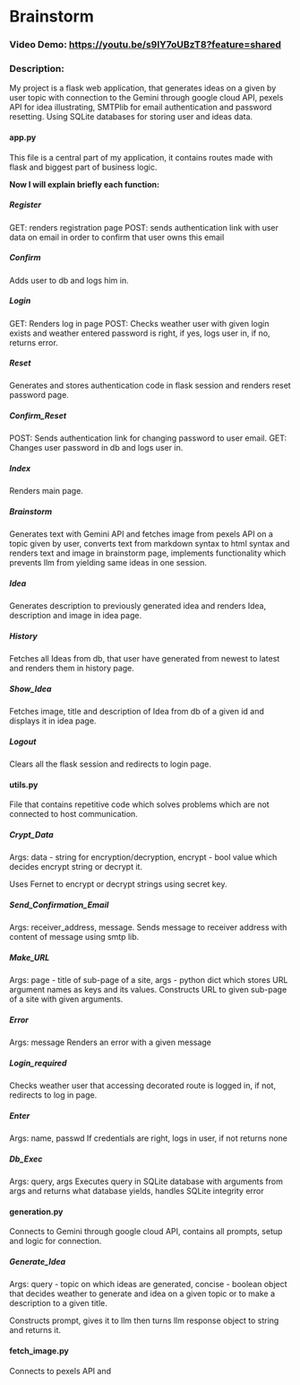 
# Brainstorm
### Video Demo:  https://youtu.be/s9IY7oUBzT8?feature=shared
### Description:
My project is a flask web application, that generates ideas on a given by user topic with connection to the Gemini through google cloud API, pexels API for idea illustrating, SMTPlib for email authentication and password resetting.  Using SQLite databases for storing user and ideas data.

#### app.py

This file is a central part of my application, it contains routes made with flask and biggest part of business logic. 

**Now I will explain briefly each function:**

##### Register
GET: renders registration page
POST: sends authentication link with user data on email in order to confirm that user owns this email
#####  Confirm 
Adds user to db and logs him in.
##### Login
GET: Renders log in page
POST: Checks weather user with given login exists and weather entered password is right, if yes, logs user in, if no, returns error.
##### Reset
Generates and stores authentication code in flask session and renders reset password page.
##### Confirm_Reset
POST: Sends authentication link for changing password to user email.
GET: Changes user password in db and logs user in.
##### Index
Renders main page.
##### Brainstorm 
Generates text with Gemini API and fetches image from pexels API on a topic given by user, converts text from markdown syntax to html syntax and renders text and image in brainstorm page, implements functionality which prevents llm from yielding same ideas in one session.
##### Idea
Generates description to previously generated idea and renders Idea, description and image in idea page.
##### History
Fetches all Ideas from db, that user have generated from newest to latest and renders them in history page.
##### Show_Idea 
Fetches image, title and description of Idea from db of a given id and displays it in idea page.
##### Logout
Clears all the flask session and redirects to login page.

#### utils.py

File that contains repetitive code which solves problems which are not connected to host communication. 

##### Crypt_Data
Args: data - string for encryption/decryption, encrypt - bool value which decides encrypt string or decrypt it.

Uses Fernet to encrypt or decrypt strings using secret key.
##### Send_Confirmation_Email
Args: receiver_address, message.
Sends message to receiver address with content of message using smtp lib.
##### Make_URL
Args: page - title of sub-page of a site, args - python dict which stores URL argument names as keys and its values.
Constructs URL to given sub-page of a site with given arguments.
##### Error
Args: message
Renders an error with a given message
##### Login_required
Checks weather user that accessing decorated route is logged in, if not, redirects to log in page.
##### Enter
Args: name, passwd
If credentials are right, logs in user, if not returns none
##### Db_Exec
Args: query, args
Executes query in SQLite database with arguments from args and returns what database yields, handles SQLite integrity error


#### generation.py


Connects to Gemini through google cloud API, contains all prompts, setup and logic for connection. 

##### Generate_Idea
Args: query - topic on which ideas are generated, concise - boolean object that decides weather to generate and idea on a given topic or to make a description to a given title.

Constructs prompt, gives it to llm then turns llm response object to string and returns it.

#### fetch_image.py
Connects to pexels API and 